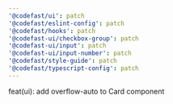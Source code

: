 ```yaml
---
'@codefast/ui': patch
'@codefast/eslint-config': patch
'@codefast/hooks': patch
'@codefast-ui/checkbox-group': patch
'@codefast-ui/input': patch
'@codefast-ui/input-number': patch
'@codefast/style-guide': patch
'@codefast/typescript-config': patch
---
```


feat(ui): add overflow-auto to Card component
